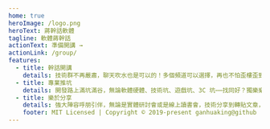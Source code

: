 ```yaml
---
home: true
heroImage: /logo.png
heroText: 蔣幹話軟體
tagline: 軟體蔣幹話
actionText: 準備開講 →
actionLink: /group/
features:
  - title: 幹話開講
    details: 技術群不再嚴肅，聊天吹水也是可以的！多個頻道可以選擇，再也不怕歪樓歪到太平洋去啦～
  - title: 專業推坑
    details: 開發路上滿坑滿谷，無論軟體硬體、技術坑、遊戲坑、3C 坑⋯⋯找同好？獨樂樂不如眾樂樂，您不必再寂寞！
  - title: 樂於分享
    details: 強大陣容呼朋引伴，無論是實體研討會或是線上讀書會，技術分享到轉貼文章，熱愛分享的人通通在這裡！
    footer: MIT Licensed | Copyright © 2019-present ganhuaking@github
---
```


